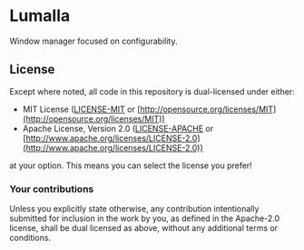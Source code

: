 # Lumalla

Window manager focused on configurability.

## License

Except where noted, all code in this repository is dual-licensed under either:

* MIT License ([LICENSE-MIT](LICENSE-MIT) or [http://opensource.org/licenses/MIT](http://opensource.org/licenses/MIT))
* Apache License, Version 2.0 ([LICENSE-APACHE](LICENSE-APACHE) or [http://www.apache.org/licenses/LICENSE-2.0](http://www.apache.org/licenses/LICENSE-2.0))

at your option. This means you can select the license you prefer!

### Your contributions

Unless you explicitly state otherwise, any contribution intentionally submitted for inclusion in the work by you,
as defined in the Apache-2.0 license, shall be dual licensed as above, without any additional terms or conditions.
